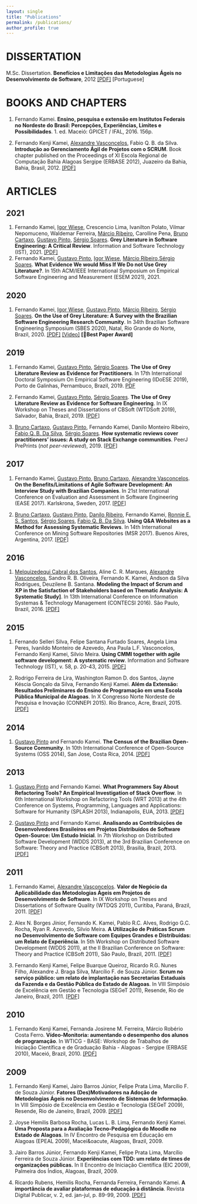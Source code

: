```yaml
---
layout: single
title: "Publications"
permalink: /publications/
author_profile: true
---
```


# DISSERTATION
M.Sc. Dissertation. **Benefícios e Limitações das Metodologias Ágeis no Desenvolvimento de Software**, 2012 [[PDF]](https://drive.google.com/file/d/1I9Oi0SPm-Z7TzdaoxGBA0eC2s6bPhycF/view?usp=sharing) [Portuguese]

# BOOKS AND CHAPTERS
1. Fernando Kamei. **Ensino, pesquisa e extensão em Institutos Federais no Nordeste do Brasil: Percepções, Experiências, Limites e Possibilidades**. 1. ed. Maceió: GPICET / IFAL, 2016. 156p.

2. Fernando Kenji Kamei, [Alexandre Vasconcelos](http://cin.ufpe.br/~amlv/), Fabio Q. B. da Silva. **Introdução ao Gerenciamento &Aacute;gil de Projetos com o SCRUM**. Book chapter published on the Proceedings of XI Escola Regional de Computação Bahia Alagoas Sergipe (ERBASE 2012), Juazeiro da Bahia, Bahia, Brasil, 2012. [[PDF]](https://arxiv.org/pdf/2104.13435)


# ARTICLES

## 2021
1. Fernando Kamei, [Igor Wiese](http://igorwiese.com), Crescencio Lima, Ivanilton Polato, Vilmar Nepomuceno, Waldemar Ferreira, [M&aacute;rcio Ribeiro](https://sites.google.com/a/ic.ufal.br/marcio/), Carolline Pena, [Bruno Cartaxo](http://brunocartaxo.com), [Gustavo Pinto](http://gustavopinto.org), [S&eacute;rgio Soares](http://www.cin.ufpe.br/~scbs/). **Grey Literature in Software Engineering: A Critical Review**. Information and Software Technology (IST), 2021. [[PDF]](https://arxiv.org/pdf/2104.13435)
2. Fernando Kamei, [Gustavo Pinto](http://gustavopinto.org), [Igor Wiese](http://igorwiese.com), [M&aacute;rcio Ribeiro](https://sites.google.com/a/ic.ufal.br/marcio/),[S&eacute;rgio Soares](http://www.cin.ufpe.br/~scbs/). **What Evidence We would Miss If We Do not Use Grey Literature?**. In 15th ACM/IEEE International Symposium on Empirical Software Engineering and Measurement (ESEM 2021), 2021.

## 2020
1. Fernando Kamei, [Igor Wiese](http://igorwiese.com), [Gustavo Pinto](http://gustavopinto.org), [M&aacute;rcio Ribeiro](https://sites.google.com/a/ic.ufal.br/marcio/), [S&eacute;rgio Soares](http://www.cin.ufpe.br/~scbs/). **On the Use of Grey Literature: A Survey with the Brazilian Software Engineering Research Community**. In 34th Brazilian Software Engineering Symposium (SBES 2020), Natal, Rio Grande do Norte, Brazil, 2020. [[PDF]](https://github.com/fkenjikamei/fkenjikamei.github.io/raw/master/files/sbes2020-preprint.pdf) [[Video]](https://doi.org/10.5281/zenodo.4079523) **[🥇Best Paper Award]**

## 2019
1. Fernando Kamei, [Gustavo Pinto](http://gustavopinto.org), [S&eacute;rgio Soares](http://www.cin.ufpe.br/~scbs/). **The Use of Grey Literature Review as Evidence for Practitioners**. In 17th International Doctoral Symposium On Empirical Software Engineering (IDoESE 2019), Porto de Galinhas, Pernambuco, Brazil, 2019. [PDF](https://dl.acm.org/doi/10.1145/3356773.3356797)

2. Fernando Kamei, [Gustavo Pinto](http://gustavopinto.org), [S&eacute;rgio Soares](http://www.cin.ufpe.br/~scbs/). **The Use of Grey Literature Review as Evidence for Software Engineering**. In IX Workshop on Theses and Dissertations of CBSoft (WTDSoft 2019), Salvador, Bahia, Brazil, 2019. [[PDF]](https://sol.sbc.org.br/index.php/cbsoft_estendido/article/view/7656)

3. [Bruno Cartaxo](http://brunocartaxo.com), [Gustavo Pinto](http://gustavopinto.org), Fernando Kamei, Danilo Monteiro Ribeiro, [Fabio Q. B. Da Silva](http://lattes.cnpq.br/6381755382123529), [S&eacute;rgio Soares](http://www.cin.ufpe.br/~scbs/). **How systematic reviews cover practitioners’ issues: A study on Stack Exchange communities**. PeerJ PrePrints (*not peer-reviewed*), 2019. [[PDF]](https://peerj.com/preprints/27610v1/)


## 2017
1. Fernando Kamei, [Gustavo Pinto](http://gustavopinto.org), [Bruno Cartaxo](http://brunocartaxo.com/), [Alexandre Vasconcelos](http://cin.ufpe.br/~amlv/). **On the Benefits/Limitations of Agile Software Development: An Interview Study with Brazilian Companies**. In 21st International Conference on Evaluation and Assessment in Software Engineering (EASE 2017). Karlskrona, Sweden, 2017. [[PDF]](https://dl.acm.org/doi/10.1145/3084226.3084278)

2. [Bruno Cartaxo](http://brunocartaxo.com/), [Gustavo Pinto](http://gustavopinto.org), [Danilo Ribeiro](http://lattes.cnpq.br/9054177799378154), Fernando Kamei, [Ronnie E. S. Santos](http://lattes.cnpq.br/7740410814678720), [S&eacute;rgio Soares](http://www.cin.ufpe.br/~scbs/), [Fabio Q. B. Da Silva](http://lattes.cnpq.br/6381755382123529). **Using Q&A Websites as a Method for Assessing Systematic Reviews**. In 14th International Conference on Mining Software Repositories (MSR 2017). Buenos Aires, Argentina, 2017. [[PDF]](https://github.com/fkenjikamei/fkenjikamei.github.io/raw/master/files/msr2017-preprint)


## 2016
1. [Melquizedequi Cabral dos Santos](http://lattes.cnpq.br/6821572264951451), Aline C. R. Marques, [Alexandre Vasconcelos](http://cin.ufpe.br/~amlv/), Sandro R. B. Oliveira, Fernando K. Kamei, Andson da Silva Rodrigues, Deuzilene B. Santana. **Modeling the Impact of Scrum and XP in the Satisfaction of Stakeholders based on Thematic Analysis: A Systematic Study]**. In 13th International Conference on Information Systemas & Technology Management (CONTECSI 2016). S&atilde;o Paulo, Brazil, 2016. [[PDF]](http://www.contecsi.tecsi.org/index.php/contecsi/13CONTECSI/paper/view/3904)


## 2015
1. Fernando Selleri Silva, Felipe Santana Furtado Soares, Angela Lima Peres, Ivanildo Monteiro de Azevedo, Ana Paula L.F. Vasconcelos, Fernando Kenji Kamei, Silvio Meira. **Using CMMI together with agile software development: A systematic review**. Information and Software Technology (IST), v. 58, p. 20-43, 2015. [[PDF]](https://www.sciencedirect.com/science/article/abs/pii/S0950584914002110)

2. Rodrigo Ferreira de Lira, Washington Ramon D. dos Santos, Jayne K&eacute;scia Gon&ccedil;alo da Silva, Fernando Kenji Kamei. **Al&eacute;m da Extens&atilde;o: Resultados Preliminares do Ensino de Programa&ccedil;&atilde;o em uma Escola P&uacute;blica Municipal de Alagoas**. In X Congresso Norte Nordeste de Pesquisa e Inovação (CONNEPI 2015). Rio Branco, Acre, Brazil, 2015. [[PDF]](https://drive.google.com/file/d/1TiZgyQvEzlbevJNDadSQH9c7m1QWg5M8/view?usp=sharing)


## 2014
1. [Gustavo Pinto](http://gustavopinto.org) and Fernando Kamei. **The Census of the Brazilian Open-Source Community**. In 10th International Conference of Open-Source Systems (OSS 2014), San Jose, Costa Rica, 2014. [[PDF]](https://link.springer.com/chapter/10.1007/978-3-642-55128-4_30)


## 2013
1. [Gustavo Pinto](http://gustavopinto.org) and Fernando Kamei. **What Programmers Say About Refactoring Tools? An Empirical Investigation of Stack Overflow**. In 6th International Workshop on Refactoring Tools (WRT 2013) at the 4th Conference on Systems, Programming, Languages and Applications: Software for Humanity (SPLASH 2013), Indianapolis, EUA, 2013. [[PDF]](http://gustavopinto.github.io/lost+found/wrt2013.pdf)

2. [Gustavo Pinto](http://gustavopinto.org) and Fernando Kamei. **Analisando as Contribui&ccedil;&otilde;es de Desenvolvedores Brasileiros em Projetos Distribu&iacute;dos de Software Open-Source: Um Estudo Inicial**. In 7th Workshop on Distributed Software Development (WDDS 2013), at the 3rd Brazilian Conference on Software: Theory and Practice (CBSoft 2013), Brasilia, Brazil, 2013. [[PDF]](http://gustavopinto.github.io/lost+found/wdds2013.pdf)


## 2011
1. Fernando Kamei, [Alexandre Vasconcelos](http://cin.ufpe.br/~amlv/). **Valor de Neg&oacute;cio da Aplicabilidade das Metodologias &Aacute;geis em Projetos de Desenvolvimento de Software**. In IX Workshop on Theses and Dissertations of Software Quality (WTDQS 2011), Curitiba, Paran&aacute;, Brazil, 2011. [[PDF]](https://drive.google.com/file/d/1XOd5nNu9BdrWe0L2PLnwPYK6nU2UeQB4/view?usp=sharing)

2. Alex N. Borges J&iacute;nior, Fernando K. Kamei, Pablo R.C. Alves, Rodrigo G.C. Rocha, Ryan R. Azevedo, Silvio Meira. **A Utiliza&ccedil;&atilde;o de Pr&aacute;ticas Scrum no Desenvolvimento de Software com Equipes Grandes e Distribu&iacute;das: um Relato de Experi&ecirc;ncia**. In 5th Workshop on Distributed Software Development (WDDS 2011), at the II Brazilian Conference on Software: Theory and Practice (CBSoft 2011), S&atilde;o Paulo, Brazil, 2011. [[PDF]](https://drive.google.com/file/d/1mexnJoMRiEeoA9QeqklKlROjU1VAWPJf/view?usp=sharing)

3. Fernando Kenji Kamei, Felipe Buarque Queiroz, Ricardo R.G. Nunes Filho, Alexandre J. Braga Silva, Marc&iacute;lio F. de Souza J&uacute;nior. **Scrum no servi&ccedil;o p&uacute;blico: um relato de implanta&ccedil;&atilde;o nas Secretarias Estaduais da Fazenda e da Gest&atilde;o P&uacute;blica do Estado de Alagoas**. In VIII Simp&oacute;sio de Excel&ecirc;ncia em Gest&atilde;o e Tecnologia (SEGeT 2011), Resende, Rio de Janeiro, Brazil, 2011. [[PDF]](https://drive.google.com/file/d/18odVpwFLq4lEz48iNW5JoYgonlif8Q33/view?usp=sharing)


## 2010
1. Fernando Kenji Kamei, Fernanda Josirene M. Ferreira, M&aacute;rcio Rob&eacute;rio Costa Ferro. **V&iacute;deo-Monitoria: aumentando o desempenho dos alunos de programa&ccedil;&atilde;o**. In WTICG - BASE: Workshop de Trabalhos de Inicia&ccedil;&atilde;o Cient&iacute;fica e de Gradua&ccedil;&atilde;o Bahia - Alagoas - Sergipe (ERBASE 2010), Macei&oacute;, Brazil, 2010. [[PDF]](https://drive.google.com/file/d/1b-ObULBoPmXU3tJrMe4K3TtB6HngU-nI/view?usp=sharing)


## 2009
1. Fernando Kenji Kamei, Jairo Barros J&uacute;nior, Felipe Prata Lima, Marc&iacute;lio F. de Souza J&uacute;nior. **Fatores (Des)Motivadores na Ado&ccedil;&atilde;o de Metodologias &Aacute;geis no Desenvolvimento de Sistemas de Informa&ccedil;&atilde;o**. In VIII Simp&oacute;sio de Excel&ecirc;ncia em Gest&atilde;o e Tecnologia (SEGeT 2009), Resende, Rio de Janeiro, Brazil, 2009. [[PDF]](https://drive.google.com/file/d/1AeLKPc9GNbX8c5s20qbw8wyH032Afeyp/view?usp=sharing)

2. Joyse Hemilis Barbosa Rocha, Lucas L. B. Lima, Fernando Kenji Kamei. **Uma Proposta para a Avalia&ccedil;&atilde;o Tecno-Pedag&oacute;gica do Moodle no Estado de Alagoas**. In IV Encontro de Pesquisa em Educa&ccedil;&atilde;o em Alagoas (EPEAL 2009), Macei&oacute, Alagoas, Brazil, 2009.

3. Jairo Barros J&uacute;nior, Fernando Kenji Kamei, Felipe Prata Lima, Marc&iacute;lio Ferreira de Souza J&uacute;nior. **Experi&ecirc;ncias com TDD: um relato de times de organiza&ccedil;&otilde;es p&uacute;blicas.** In II Encontro de Inicia&ccedil;&atilde;o Cient&iacute;fica (EIC 2009), Palmeira dos &Iacute;ndios, Alagoas, Brazil, 2009. 

4. Ricardo Rubens, Hemilis Rocha, Fernanda Ferreira, Fernando Kamei. **A import&acirc;ncia de avaliar plataformas de educa&ccedil;&atilde;o &agrave; dist&acirc;ncia**. Revista Digital Publicar, v. 2, ed. jan-jul, p. 89-99, 2009. [[PDF]](https://drive.google.com/file/d/1cXq0wC-CKxKOnzbFnV8szlxn-4WSPQok/view?usp=sharing)

